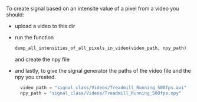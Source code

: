 To create signal based on an intensite value of a pixel from a video you should:
- upload a video to this dir
- run the function 
  ```python
  dump_all_intensities_of_all_pixels_in_video(video_path, npy_path)
  ``` 
   and create the npy file

- and lastly, to give the signal generator the paths of the video file and the npy you created.
  ```python
    video_path = "signal_class/Videos/Treadmill_Running_500fps.avi"
    npy_path = "signal_class/Videos/Treadmill_Running_500fps.npy"
  ``` 
  